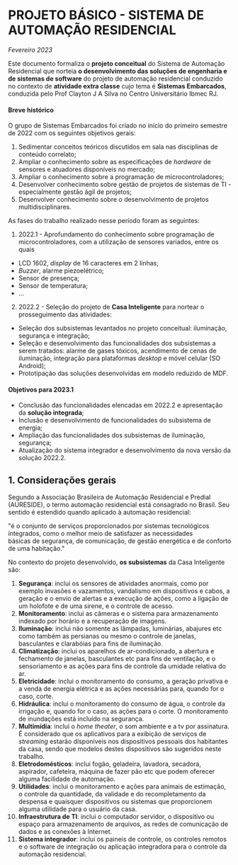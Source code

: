# PROJETO BÁSICO - SISTEMA DE AUTOMAÇÃO RESIDENCIAL
*Fevereiro 2023*  

Este documento formaliza o **projeto conceitual** do Sistema de Automação Residencial que norteia **o desenvolvimento das soluções 
de engenharia e de sistemas de software** do projeto de automação residencial conduzido no contexto de **atividade extra classe** cujo tema é **Sistemas Embarcados**,
conduzida pelo Prof Clayton J A Silva no Centro Universitário Ibmec RJ.

#### Breve histórico
O grupo de Sistemas Embarcados foi criado no início do primeiro semestre de 2022 com os seguintes objetivos gerais:  
1. Sedimentar conceitos teóricos discutidos em sala nas disciplinas de conteúdo correlato;
2. Ampliar o conhecimento sobre as especificações de *hardware* de sensores e atuadores disponíveis no mercado;
3. Ampliar o conhecimento sobre a programação de microcontroladores;
4. Desenvolver conhecimento sobre gestão de projetos de sistemas de TI - especialmente gestão ágil de projetos;
5. Desenvolver conhecimento sobre o desenvolvimento de projetos multidisciplinares.

As fases do trabalho realizado nesse período foram as seguintes:
1. 2022.1 - Aprofundamento do conhecimento sobre programação de microcontroladores, com a utilização de sensores variados, entre os quais
  - LCD 1602, *display* de 16 caracteres em 2 linhas;
  - *Buzzer*, alarme piezoelétrico;
  - Sensor de presença;
  - Sensor de temperatura;
  - ... 
2. 2022.2 - Seleção do projeto de **Casa Inteligente** para nortear o prosseguimento das atividades:
  - Seleção dos subsistemas levantados no projeto conceitual: iluminação, segurança e integração;
  - Seleção e desenvolvimento das funcionalidades dos subsistemas a serem tratados: alarme de gases tóxicos, acendimento de cenas de iluminação, 
integração para plataformas *desktop* e móvel celular (SO Android);
  - Prototipação das soluções desenvolvidas em modelo reduzido de MDF.

#### Objetivos para 2023.1
- Conclusão das funcionalidades elencadas em 2022.2 e apresentação da **solução integrada**;
- Inclusão e desenvolvimento de funcionalidades do subsistema de energia;
- Ampliação das funcionalidades dos subsistemas de iluminação, segurança;
- Atualização do sistema integrador e desenvolvimento da nova versão da solução 2022.2. 

## 1. Considerações gerais
Segundo a Associação Brasileira de Automação Residencial e Predial (AURESIDE), o termo automação residencial está consagrado no Brasil. Seu sentido é estendido quando aplicado à automação residencial:  

"é o conjunto de serviços proporcionados por sistemas tecnológicos integrados, como o melhor meio de satisfazer as necessidades   
básicas de segurança, de comunicação, de gestão energética e de conforto de uma habitação."

No contexto do projeto desenvolvido, **os subsistemas** da Casa Inteligente são:
1. **Segurança**: inclui os sensores de atividades anormais, como por exemplo invasões e 
vazamentos, vandalismo em dispositivos e cabos, a geração e o envio de alertas e a 
execução de ações, como a ligação de um holofote e de uma sirene, e o controle de 
acesso.  
2. **Monitoramento**: inclui as câmeras e o sistema para armazenamento indexado por 
horário e a recuperação de imagens.  
3. **Iluminação**: inclui não somente as lâmpadas, luminárias, abajures etc como também 
as persianas ou mesmo o controle de janelas, basculantes e clarabóias para fins de 
iluminação.  
4. **Climatização**: inclui os aparelhos de ar-condicionado, a abertura e fechamento de 
janelas, basculantes etc para fins de ventilação, e o sensoriamento e as ações para 
fins de controle da umidade relativa do ar.  
5. **Eletricidade**: inclui o monitoramento do consumo, a geração privativa e a venda de 
energia elétrica e as ações necessárias para, quando for o caso, corte.  
6. **Hidráulica**: inclui o monitoramento do consumo de água, o controle da irrigação e, 
quando for o caso, as ações para o corte. O monitoramento de inundações está 
incluído na segurança.  
7. **Multimídia**: inclui o *home theater*, o som ambiente e a tv por assinatura. É 
considerado que os aplicativos para a exibição de serviços de *streaming* estarão 
disponíveis nos dispositivos pessoais dos habitantes da casa, sendo que modelos 
destes dispositivos são sugeridos neste trabalho.  
8. **Eletrodomésticos**: inclui fogão, geladeira, lavadora, secadora, aspirador, cafeteira, 
máquina de fazer pão etc que podem oferecer alguma facilidade de automação.  
9. **Utilidades**: inclui o monitoramento e ações para animais de estimação, o controle da 
quantidade, da validade e do recompletamento da despensa e quaisquer dispositivos ou 
sistemas que proporcionem alguma utilidade para o usuário da casa.  
10. **Infraestrutura de TI**: inclui o computador servidor, o dispositivo ou espaço para 
armazenamento de arquivos, as redes de comunicação de dados e as conexões à 
Internet.  
11. **Sistema integrador**: inclui os paineis de controle, os controles remotos e o software 
de integração ou aplicação integradora para o controle da automação residencial.

